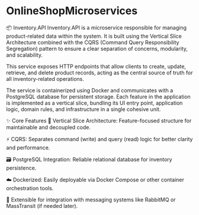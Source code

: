 # OnlineShopMicroservices

📦 Inventory.API
Inventory.API is a microservice responsible for managing product-related data within the system. It is built using the Vertical Slice Architecture combined with the CQRS (Command Query Responsibility Segregation) pattern to ensure a clear separation of concerns, modularity, and scalability.

This service exposes HTTP endpoints that allow clients to create, update, retrieve, and delete product records, acting as the central source of truth for all inventory-related operations.

The service is containerized using Docker and communicates with a PostgreSQL database for persistent storage. Each feature in the application is implemented as a vertical slice, bundling its UI entry point, application logic, domain rules, and infrastructure in a single cohesive unit.

✨ Core Features
📘 Vertical Slice Architecture: Feature-focused structure for maintainable and decoupled code.

⚡ CQRS: Separates command (write) and query (read) logic for better clarity and performance.

🗃 PostgreSQL Integration: Reliable relational database for inventory persistence.

☁️ Dockerized: Easily deployable via Docker Compose or other container orchestration tools.

🧪 Extensible for integration with messaging systems like RabbitMQ or MassTransit (if needed later).
